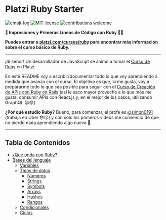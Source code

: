 # Platzi Ruby Starter

[![emoji-log](https://cdn.rawgit.com/ahmadawais/stuff/ca97874/emoji-log/non-flat-round.svg)](https://github.com/ahmadawais/Emoji-Log/)
[![MIT license](https://img.shields.io/badge/license-MIT-brightgreen.svg)](http://opensource.org/licenses/MIT)
[![contributions welcome](https://img.shields.io/badge/contributions-welcome-brightgreen.svg?style=flat)](https://github.com/juandc/platzi-ruby-starter/issues)

**:gem: Impresiones y Primeras Líneas de Código con Ruby :strawberry::rugby_football:**

**Puedes entrar a [platzi.com/cursos/ruby](https://platzi.com/cursos/ruby/) para encontrar más información sobre el curso básico de Ruby.**

---

¡Si señor! Un desarrollador de JavaScript se animó a tomar el [Curso de Ruby](https://platzi.com/cursos/ruby/) en Platzi.

En este README voy a escribir/documentar todo lo que voy aprendiendo a medida que avanzo con el curso. El objetivo es que, si me gusta, voy a prepararme todo lo que sea posible para seguir con el [Curso de Creación de APIs con Ruby on Rails](https://platzi.com/cursos/ror/) (así le saco mayor provecho a lo que más me gusta: consumir APIs con React.js y, en el mejor de los casos, utilizando GraphQL :heart_eyes::sunglasses:).

**¿Por qué estudio Ruby?** Bueno, para comenzar, el profe es [@simon0191](https://twitter.com/simon0191) (trabaja en Uber :flushed::open_mouth:) y con solo los primeros vídeos me convencio de que no pierdo nada aprendiendo algo nuevo :muscle:.

---

## Tabla de Contenidos

- [¿Qué onda con Ruby?](#)
- [Bases del lenguaje](#)
  - [Variables](#)
  - [Tipos de datos](#)
    - [Números](#)
    - [Strings](#)
    - [Symbols](#)
    - [Arrays](#)
    - [Hashes](#)
    - [Rangos](#)
  - [Condicionales](#)
  - [Ciclos](#)
